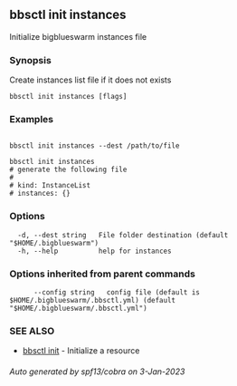 ## bbsctl init instances

Initialize bigblueswarm instances file

### Synopsis

Create instances list file if it does not exists

```
bbsctl init instances [flags]
```

### Examples

```

bbsctl init instances --dest /path/to/file

bbsctl init instances
# generate the following file
#
# kind: InstanceList
# instances: {}

```

### Options

```
  -d, --dest string   File folder destination (default "$HOME/.bigblueswarm")
  -h, --help          help for instances
```

### Options inherited from parent commands

```
      --config string   config file (default is $HOME/.bigblueswarm/.bbsctl.yml) (default "$HOME/.bigblueswarm/.bbsctl.yml")
```

### SEE ALSO

* [bbsctl init](bbsctl_init.md)	 - Initialize a resource

###### Auto generated by spf13/cobra on 3-Jan-2023
